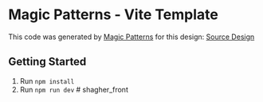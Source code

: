 # Magic Patterns - Vite Template

This code was generated by [Magic Patterns](https://magicpatterns.com) for this design: [Source Design](https://www.magicpatterns.com/c/tjfddyggn3ywzq4y2apnsf)

## Getting Started

1. Run `npm install`
2. Run `npm run dev`
#   s h a g h e r _ f r o n t  
 